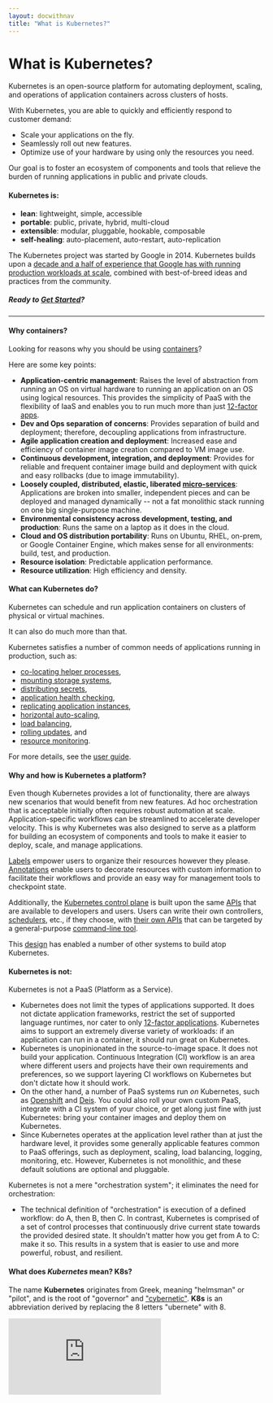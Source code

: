 ```yaml
---
layout: docwithnav
title: "What is Kubernetes?"
---
```

<!-- BEGIN MUNGE: UNVERSIONED_WARNING -->


<!-- END MUNGE: UNVERSIONED_WARNING -->

# What is Kubernetes?

Kubernetes is an open-source platform for automating deployment, scaling, and operations of application containers across clusters of hosts.

With Kubernetes, you are able to quickly and efficiently respond to customer demand:

 - Scale your applications on the fly.
 - Seamlessly roll out new features.
 - Optimize use of your hardware by using only the resources you need.

Our goal is to foster an ecosystem of components and tools that relieve the burden of running applications in public and private clouds.

#### Kubernetes is:

* **lean**: lightweight, simple, accessible
* **portable**: public, private, hybrid, multi-cloud
* **extensible**: modular, pluggable, hookable, composable
* **self-healing**: auto-placement, auto-restart, auto-replication

The Kubernetes project was started by Google in 2014. Kubernetes builds upon a [decade and a half of experience that Google has with running production workloads at scale](https://research.google.com/pubs/pub43438.html), combined with best-of-breed ideas and practices from the community.

##### Ready to [Get Started](getting-started-guides/README.html)?

<hr>

#### Why containers?

Looking for reasons why you should be using [containers](http://aucouranton.com/2014/06/13/linux-containers-parallels-lxc-openvz-docker-and-more/)?

Here are some key points:

* **Application-centric management**:
    Raises the level of abstraction from running an OS on virtual hardware to running an application on an OS using logical resources. This provides the simplicity of PaaS with the flexibility of IaaS and enables you to run much more than just [12-factor apps](http://12factor.net/).
* **Dev and Ops separation of concerns**:
    Provides separation of build and deployment; therefore, decoupling applications from infrastructure.
* **Agile application creation and deployment**:
    Increased ease and efficiency of container image creation compared to VM image use.
* **Continuous development, integration, and deployment**:
    Provides for reliable and frequent container image build and deployment with quick and easy rollbacks (due to image immutability).
* **Loosely coupled, distributed, elastic, liberated [micro-services](http://martinfowler.com/articles/microservices.html)**:
    Applications are broken into smaller, independent pieces and can be deployed and managed dynamically -- not a fat monolithic stack running on one big single-purpose machine.
* **Environmental consistency across development, testing, and production**:
    Runs the same on a laptop as it does in the cloud.
* **Cloud and OS distribution portability**:
    Runs on Ubuntu, RHEL, on-prem, or Google Container Engine, which makes sense for all environments: build, test, and production.
* **Resource isolation**:
    Predictable application performance.
* **Resource utilization**:
    High efficiency and density.

#### What can Kubernetes do?

Kubernetes can schedule and run application containers on clusters of physical or virtual machines.

It can also do much more than that.

Kubernetes satisfies a number of common needs of applications running in production, such as:
* [co-locating helper processes](user-guide/pods.html),
* [mounting storage systems](user-guide/volumes.html),
* [distributing secrets](user-guide/secrets.html),
* [application health checking](user-guide/production-pods.html#liveness-and-readiness-probes-aka-health-checks),
* [replicating application instances](user-guide/replication-controller.html),
* [horizontal auto-scaling](user-guide/horizontal-pod-autoscaler.html),
* [load balancing](user-guide/services.html),
* [rolling updates](user-guide/update-demo/), and
* [resource monitoring](user-guide/monitoring.html).

For more details, see the [user guide](user-guide/).

#### Why and how is Kubernetes a platform?

Even though Kubernetes provides a lot of functionality, there are always new scenarios that would benefit from new features. Ad hoc orchestration that is acceptable initially often requires robust automation at scale. Application-specific workflows can be streamlined to accelerate developer velocity. This is why Kubernetes was also designed to serve as a platform for building an ecosystem of components and tools to make it easier to deploy, scale, and manage applications.

[Labels](user-guide/labels.html) empower users to organize their resources however they please. [Annotations](user-guide/annotations.html) enable users to decorate resources with custom information to facilitate their workflows and provide an easy way for management tools to checkpoint state.

Additionally, the [Kubernetes control plane](admin/cluster-components.html) is built upon the same [APIs](api.html) that are available to developers and users. Users can write their own controllers, [schedulers](devel/scheduler.html), etc., if they choose, with [their own APIs](design/extending-api.html) that can be targeted by a general-purpose [command-line tool](user-guide/kubectl-overview.html).

This [design](design/principles.html) has enabled a number of other systems to build atop Kubernetes.

#### Kubernetes is not:

Kubernetes is not a PaaS (Platform as a Service).
* Kubernetes does not limit the types of applications supported. It does not dictate application frameworks, restrict the set of supported language runtimes, nor cater to only [12-factor applications](http://12factor.net/). Kubernetes aims to support an extremely diverse variety of workloads: if an application can run in a container, it should run great on Kubernetes.
* Kubernetes is unopinionated in the source-to-image space. It does not build your application. Continuous Integration (CI) workflow is an area where different users and projects have their own requirements and preferences, so we support layering CI workflows on Kubernetes but don't dictate how it should work.
* On the other hand, a number of PaaS systems run *on* Kubernetes, such as [Openshift](https://github.com/openshift/origin) and [Deis](http://deis.io/). You could also roll your own custom PaaS, integrate with a CI system of your choice, or get along just fine with just Kubernetes: bring your container images and deploy them on Kubernetes.
* Since Kubernetes operates at the application level rather than at just the hardware level, it provides some generally applicable features common to PaaS offerings, such as deployment, scaling, load balancing, logging, monitoring, etc. However, Kubernetes is not monolithic, and these default solutions are optional and pluggable.

Kubernetes is not a mere "orchestration system"; it eliminates the need for orchestration:
* The technical definition of "orchestration" is execution of a defined workflow: do A, then B, then C. In contrast, Kubernetes is comprised of a set of control processes that continuously drive current state towards the provided desired state. It shouldn't matter how you get from A to C: make it so. This results in a system that is easier to use and more powerful, robust, and resilient.

#### What does *Kubernetes* mean? K8s?

The name **Kubernetes** originates from Greek, meaning "helmsman" or "pilot", and is the root of "governor" and ["cybernetic"](http://www.etymonline.com/index.php?term=cybernetics). **K8s** is an abbreviation derived by replacing the 8 letters "ubernete" with 8.



<!-- BEGIN MUNGE: IS_VERSIONED -->
<!-- TAG IS_VERSIONED -->
<!-- END MUNGE: IS_VERSIONED -->


<!-- BEGIN MUNGE: GENERATED_ANALYTICS -->
[![Analytics](https://kubernetes-site.appspot.com/UA-36037335-10/GitHub/docs/whatisk8s.md?pixel)]()
<!-- END MUNGE: GENERATED_ANALYTICS -->

